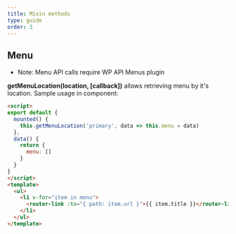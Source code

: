 ```yaml
---
title: Mixin methods
type: guide
order: 3
---
```

## Menu

- Note: Menu API calls require WP API Menus plugin

**getMenuLocation(location, [callback])** allows retrieving menu by it's location. Sample usage in component:

``` html
<script>
export default {
  mounted() {
    this.getMenuLocation('primary', data => this.menu = data)
  },
  data() {
    return {
      menu: []
    }
  }
}
</script>
<template>
  <ul>
    <li v-for="item in menu">
      <router-link :to="{ path: item.url }">{{ item.title }}</router-link>
    </li>
  </ul>
</template>
```